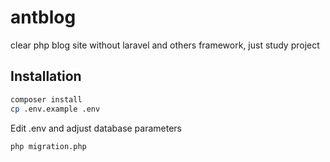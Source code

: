 # antblog
clear php blog site without laravel and others framework, just study project

## Installation
```sh
composer install
cp .env.example .env
```
Edit .env and adjust database parameters
```sh
php migration.php
```
